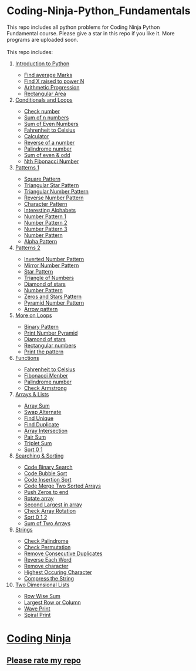 # Coding-Ninja-Python_Fundamentals
This repo includes all python problems for Coding Ninja Python Fundamental course. Please give a star in this repo if you like it. More programs are uploaded soon.</br></br>
This repo includes:</br>
<ol>
  <li><a href='https://github.com/rajdip20/Coding-Ninja-Python_Fundamentals/tree/main/Introduction%20to%20Python'>Introduction to Python</li>
    <ul>
      <li><a href='https://github.com/rajdip20/Coding-Ninja-Python_Fundamentals/blob/main/Introduction%20to%20Python/Find%20average%20Marks.py'>Find average Marks</li>
      <li><a href='https://github.com/rajdip20/Coding-Ninja-Python_Fundamentals/blob/main/Introduction%20to%20Python/Find%20X%20raised%20to%20power%20N.py'>Find X raised to power N</li>
      <li><a href='https://github.com/rajdip20/Coding-Ninja-Python_Fundamentals/blob/main/Introduction%20to%20Python/Arithmetic%20Progression.py'>Arithmetic Progression</li>
      <li><a href='https://github.com/rajdip20/Coding-Ninja-Python_Fundamentals/blob/main/Introduction%20to%20Python/Rectangular%20Area.py'>Rectangular Area</li>
    </ul>
    
  <li><a href='https://github.com/rajdip20/Coding-Ninja-Python_Fundamentals/tree/main/Conditionals%20and%20Loops'>Conditionals and Loops</li>
    <ul>
      <li><a href='https://github.com/rajdip20/Coding-Ninja-Python_Fundamentals/blob/main/Conditionals%20and%20Loops/Check%20number.py'>Check number</li>
      <li><a href='https://github.com/rajdip20/Coding-Ninja-Python_Fundamentals/blob/main/Conditionals%20and%20Loops/Sum%20of%20n%20numbers.py'>Sum of n numbers</li>
      <li><a href='https://github.com/rajdip20/Coding-Ninja-Python_Fundamentals/blob/main/Conditionals%20and%20Loops/Sum%20of%20Even%20Numbers.py'>Sum of Even Numbers</li>
      <li><a href='https://github.com/rajdip20/Coding-Ninja-Python_Fundamentals/blob/main/Conditionals%20and%20Loops/Fahrenheit%20to%20Celsius.py'>Fahrenheit to Celsius</li>
      <li><a href='https://github.com/rajdip20/Coding-Ninja-Python_Fundamentals/blob/main/Conditionals%20and%20Loops/Calculator.py'>Calculator</li>
      <li><a href='https://github.com/rajdip20/Coding-Ninja-Python_Fundamentals/blob/main/Conditionals%20and%20Loops/Reverse%20of%20a%20number.py'>Reverse of a number</li>
      <li><a href='https://github.com/rajdip20/Coding-Ninja-Python_Fundamentals/blob/main/Conditionals%20and%20Loops/Palindrome%20number.py'>Palindrome number</li>
      <li><a href='https://github.com/rajdip20/Coding-Ninja-Python_Fundamentals/blob/main/Conditionals%20and%20Loops/Sum%20of%20even%20%26%20odd.py'>Sum of even & odd</li>
      <li><a href='https://github.com/rajdip20/Coding-Ninja-Python_Fundamentals/blob/main/Conditionals%20and%20Loops/Nth%20Fibonacci%20Number.py'>Nth Fibonacci Number</li>
    </ul>
    
  <li><a href='https://github.com/rajdip20/Coding-Ninja-Python_Fundamentals/tree/main/Patterns%201'>Patterns 1</li>
    <ul>
      <li><a href='https://github.com/rajdip20/Coding-Ninja-Python_Fundamentals/blob/main/Patterns%201/Square%20Pattern.py'>Square Pattern</li>
      <li><a href='https://github.com/rajdip20/Coding-Ninja-Python_Fundamentals/blob/main/Patterns%201/Triangular%20Star%20Pattern.py'>Triangular Star Pattern</li>
      <li><a href='https://github.com/rajdip20/Coding-Ninja-Python_Fundamentals/blob/main/Patterns%201/Triangle%20Number%20Pattern.py'>Triangular Number Pattern</li>
      <li><a href='https://github.com/rajdip20/Coding-Ninja-Python_Fundamentals/blob/main/Patterns%201/Reverse%20Number%20Pattern.py'>Reverse Number Pattern</li>
      <li><a href='https://github.com/rajdip20/Coding-Ninja-Python_Fundamentals/blob/main/Patterns%201/Character%20Pattern.py'>Character Pattern</li>
      <li><a href='https://github.com/rajdip20/Coding-Ninja-Python_Fundamentals/blob/main/Patterns%201/Interesting%20Alphabets.py'>Interesting Alphabets</li>
      <li><a href='https://github.com/rajdip20/Coding-Ninja-Python_Fundamentals/blob/main/Patterns%201/Number%20Pattern%201.py'>Number Pattern 1</li>
      <li><a href='https://github.com/rajdip20/Coding-Ninja-Python_Fundamentals/blob/main/Patterns%201/Number%20Pattern%202.py'>Number Pattern 2</li>
      <li><a href='https://github.com/rajdip20/Coding-Ninja-Python_Fundamentals/blob/main/Patterns%201/Number%20Pattern%203.py'>Number Pattern 3</li>
      <li><a href='https://github.com/rajdip20/Coding-Ninja-Python_Fundamentals/blob/main/Patterns%201/Number%20Pattern.py'>Number Pattern</li>
      <li><a href='https://github.com/rajdip20/Coding-Ninja-Python_Fundamentals/blob/main/Patterns%201/Alpha%20Pattern.py'>Alpha Pattern</li>
    </ul>
    
  <li><a href='https://github.com/rajdip20/Coding-Ninja-Python_Fundamentals/tree/main/Patterns%202'>Patterns 2</li>
    <ul>
      <li><a href='https://github.com/rajdip20/Coding-Ninja-Python_Fundamentals/blob/main/Patterns%202/Inverted%20Number%20Pattern.py'>Inverted Number Pattern</li>
      <li><a href='https://github.com/rajdip20/Coding-Ninja-Python_Fundamentals/blob/main/Patterns%202/Mirror%20Number%20Pattern.py'>Mirror Number Pattern</li>
      <li><a href='https://github.com/rajdip20/Coding-Ninja-Python_Fundamentals/blob/main/Patterns%202/Star%20Pattern.py'>Star Pattern</li>
      <li><a href='https://github.com/rajdip20/Coding-Ninja-Python_Fundamentals/blob/main/Patterns%202/Triangle%20of%20Numbers.py'>Triangle of Numbers</li>
      <li><a href='https://github.com/rajdip20/Coding-Ninja-Python_Fundamentals/blob/main/Patterns%202/Diamond%20of%20stars.py'>Diamond of stars</li>
      <li><a href='https://github.com/rajdip20/Coding-Ninja-Python_Fundamentals/blob/main/Patterns%202/Number%20Pattern.py'>Number Pattern</li>
      <li><a href='https://github.com/rajdip20/Coding-Ninja-Python_Fundamentals/blob/main/Patterns%202/Zeros%20and%20Stars%20Pattern.py'>Zeros and Stars Pattern</li>
      <li><a href='https://github.com/rajdip20/Coding-Ninja-Python_Fundamentals/blob/main/Patterns%202/Pyramid%20Number%20Pattern.py'>Pyramid Number Pattern</li>
      <li><a href='https://github.com/rajdip20/Coding-Ninja-Python_Fundamentals/blob/main/Patterns%202/Arrow%20pattern.py'>Arrow pattern</li>
    </ul>
    
  <li><a href='https://github.com/rajdip20/Coding-Ninja-Python_Fundamentals/tree/main/More%20on%20Loops'>More on Loops</li>
    <ul>
      <li><a href='https://github.com/rajdip20/Coding-Ninja-Python_Fundamentals/blob/main/More%20on%20Loops/Binary%20Pattern.py'>Binary Pattern</li>
      <li><a href='https://github.com/rajdip20/Coding-Ninja-Python_Fundamentals/blob/main/More%20on%20Loops/Print%20Number%20Pyramid.py'>Print Number Pyramid</li>
      <li><a href='https://github.com/rajdip20/Coding-Ninja-Python_Fundamentals/blob/main/More%20on%20Loops/Diamond%20of%20stars.py'>Diamond of stars</li>
      <li><a href='https://github.com/rajdip20/Coding-Ninja-Python_Fundamentals/blob/main/More%20on%20Loops/Rectangular%20numbers.py'>Rectangular numbers</li>
      <li><a href='https://github.com/rajdip20/Coding-Ninja-Python_Fundamentals/blob/main/More%20on%20Loops/Print%20the%20pattern.py'>Print the pattern</li>
    </ul>
    
  <li><a href='https://github.com/rajdip20/Coding-Ninja-Python_Fundamentals/tree/main/Functions'>Functions</li>
    <ul>
      <li><a href='https://github.com/rajdip20/Coding-Ninja-Python_Fundamentals/blob/main/Functions/Fahrenheit%20to%20Celsius%20Function.py'>Fahrenheit to Celsius</li>
      <li><a href='https://github.com/rajdip20/Coding-Ninja-Python_Fundamentals/blob/main/Functions/Fibonacci%20Member.py'>Fibonacci Menber</li>
      <li><a href='https://github.com/rajdip20/Coding-Ninja-Python_Fundamentals/blob/main/Functions/Palindrome%20number%20Function.py'>Palindrome number</li>
      <li><a href='https://github.com/rajdip20/Coding-Ninja-Python_Fundamentals/blob/main/Functions/Check%20Armstrong.py'>Check Armstrong</li>
    </ul>
    
  <li><a href='https://github.com/rajdip20/Coding-Ninja-Python_Fundamentals/tree/main/Arrays%20%26%20Lists'>Arrays & Lists</li>
    <ul>
      <li><a href='https://github.com/rajdip20/Coding-Ninja-Python_Fundamentals/blob/main/Arrays%20%26%20Lists/Array%20Sum.py'>Array Sum</li>
      <li><a href='https://github.com/rajdip20/Coding-Ninja-Python_Fundamentals/blob/main/Arrays%20%26%20Lists/Swap%20Alternate.py'>Swap Alternate</li>
      <li><a href='https://github.com/rajdip20/Coding-Ninja-Python_Fundamentals/blob/main/Arrays%20%26%20Lists/Find%20Unique.py'>Find Unique</li>
      <li><a href='https://github.com/rajdip20/Coding-Ninja-Python_Fundamentals/blob/main/Arrays%20%26%20Lists/Find%20Duplicate.py'>Find Duplicate</li>
      <li><a href='https://github.com/rajdip20/Coding-Ninja-Python_Fundamentals/blob/main/Arrays%20%26%20Lists/Array%20Intersection.py'>Array Intersection</li>
      <li><a href='https://github.com/rajdip20/Coding-Ninja-Python_Fundamentals/blob/main/Arrays%20%26%20Lists/Pair%20Sum.py'>Pair Sum</li>
      <li><a href='https://github.com/rajdip20/Coding-Ninja-Python_Fundamentals/blob/main/Arrays%20%26%20Lists/Triplet%20Sum.py'>Triplet Sum</li>
      <li><a href='https://github.com/rajdip20/Coding-Ninja-Python_Fundamentals/blob/main/Arrays%20%26%20Lists/Sort%200%201.py'>Sort 0 1</li>
    </ul>
    
  <li><a href='https://github.com/rajdip20/Coding-Ninja-Python_Fundamentals/tree/main/Searching%20%26%20Sorting'>Searching & Sorting</li>
    <ul>
      <li><a href='https://github.com/rajdip20/Coding-Ninja-Python_Fundamentals/blob/main/Searching%20%26%20Sorting/Code%20Binary%20Search.py'>Code Binary Search</li>
      <li><a href='https://github.com/rajdip20/Coding-Ninja-Python_Fundamentals/blob/main/Searching%20%26%20Sorting/Code%20Bubble%20Sort.py'>Code Bubble Sort</li>
      <li><a href='https://github.com/rajdip20/Coding-Ninja-Python_Fundamentals/blob/main/Searching%20%26%20Sorting/Code%20Insertion%20Sort.py'>Code Insertion Sort</li>
      <li><a href='https://github.com/rajdip20/Coding-Ninja-Python_Fundamentals/blob/main/Searching%20%26%20Sorting/Code%20Merge%20Two%20Sorted%20Arrays.py'>Code Merge Two Sorted Arrays</li>
      <li><a href='https://github.com/rajdip20/Coding-Ninja-Python_Fundamentals/blob/main/Searching%20%26%20Sorting/Push%20Zeros%20to%20end.py'>Push Zeros to end</li>
      <li><a href='https://github.com/rajdip20/Coding-Ninja-Python_Fundamentals/blob/main/Searching%20%26%20Sorting/Rotate%20array.py'>Rotate array</li>
      <li><a href='https://github.com/rajdip20/Coding-Ninja-Python_Fundamentals/blob/main/Searching%20%26%20Sorting/Second%20Largest%20in%20array.py'>Second Largest in array</li>
      <li><a href='https://github.com/rajdip20/Coding-Ninja-Python_Fundamentals/blob/main/Searching%20%26%20Sorting/Check%20Array%20Rotation.py'>Check Array Rotation</li>
      <li><a href='https://github.com/rajdip20/Coding-Ninja-Python_Fundamentals/blob/main/Searching%20%26%20Sorting/Sort%200%201%202.py'>Sort 0 1 2</li>
      <li><a href='https://github.com/rajdip20/Coding-Ninja-Python_Fundamentals/blob/main/Searching%20%26%20Sorting/Sum%20of%20Two%20Arrays.py'>Sum of Two Arrays</li>
    </ul>
    
  <li><a href='https://github.com/rajdip20/Coding-Ninja-Python_Fundamentals/tree/main/Strings'>Strings</li>
    <ul>
      <li><a href='https://github.com/rajdip20/Coding-Ninja-Python_Fundamentals/blob/main/Strings/Check%20Palindrome'>Check Palindrome</li>
      <li><a href='https://github.com/rajdip20/Coding-Ninja-Python_Fundamentals/blob/main/Strings/Check%20Permutation'>Check Permutation</li>
      <li><a href='https://github.com/rajdip20/Coding-Ninja-Python_Fundamentals/blob/main/Strings/Remove%20Consecutive%20Duplicates'>Remove Consecutive Duplicates</li>
      <li><a href='https://github.com/rajdip20/Coding-Ninja-Python_Fundamentals/blob/main/Strings/Reverse%20Each%20Word'>Reverse Each Word</li>
      <li><a href='https://github.com/rajdip20/Coding-Ninja-Python_Fundamentals/blob/main/Strings/Remove%20character'>Remove character</li>
      <li><a href='https://github.com/rajdip20/Coding-Ninja-Python_Fundamentals/blob/main/Strings/Highest%20Occuring%20Character'>Highest Occuring Character</li>
      <li><a href='https://github.com/rajdip20/Coding-Ninja-Python_Fundamentals/blob/main/Strings/Compress%20the%20String'>Compress the String</li>
    </ul>
    
  <li><a href='https://github.com/rajdip20/Coding-Ninja-Python_Fundamentals/tree/main/Two%20Dimensional%20Lists'>Two Dimensional Lists</li>
    <ul>
      <li><a href='https://github.com/rajdip20/Coding-Ninja-Python_Fundamentals/blob/main/Two%20Dimensional%20Lists/Row%20Wise%20Sum'>Row Wise Sum</li>
      <li><a href='https://github.com/rajdip20/Coding-Ninja-Python_Fundamentals/blob/main/Two%20Dimensional%20Lists/Largest%20Row%20or%20Column'>Largest Row or Column</li>
      <li><a href='https://github.com/rajdip20/Coding-Ninja-Python_Fundamentals/blob/main/Two%20Dimensional%20Lists/Wave%20Print'>Wave Print</li>
      <li><a href='https://github.com/rajdip20/Coding-Ninja-Python_Fundamentals/blob/main/Two%20Dimensional%20Lists/Spiral%20Print'>Spiral Print</li>
    </ul> 
</ol>

<h1>Coding Ninja
<h2>Please rate my repo
